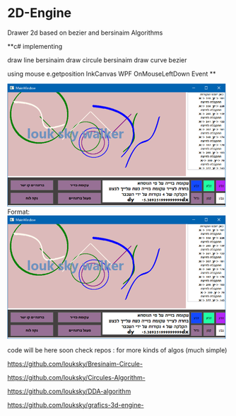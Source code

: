 # 2D-Engine
Drawer 2d based on bezier and bersinaim Algorithms 


**c# implementing 

draw line bersinaim 
draw circule bersinaim
draw curve bezier

using mouse e.getposition 
InkCanvas WPF
OnMouseLeftDown Event **




![GitHub Logo](https://github.com/louksky/2D-Engine/blob/master/pl.png)
Format: ![desc](https://github.com/louksky/2D-Engine/blob/master/pl.png)





code will be here soon 
check repos : for more kinds of algos (much simple)

https://github.com/louksky/Bresinaim-Circule-

https://github.com/louksky/Circules-Algorithm-

https://github.com/louksky/DDA-algorithm

https://github.com/louksky/grafics-3d-engine-
